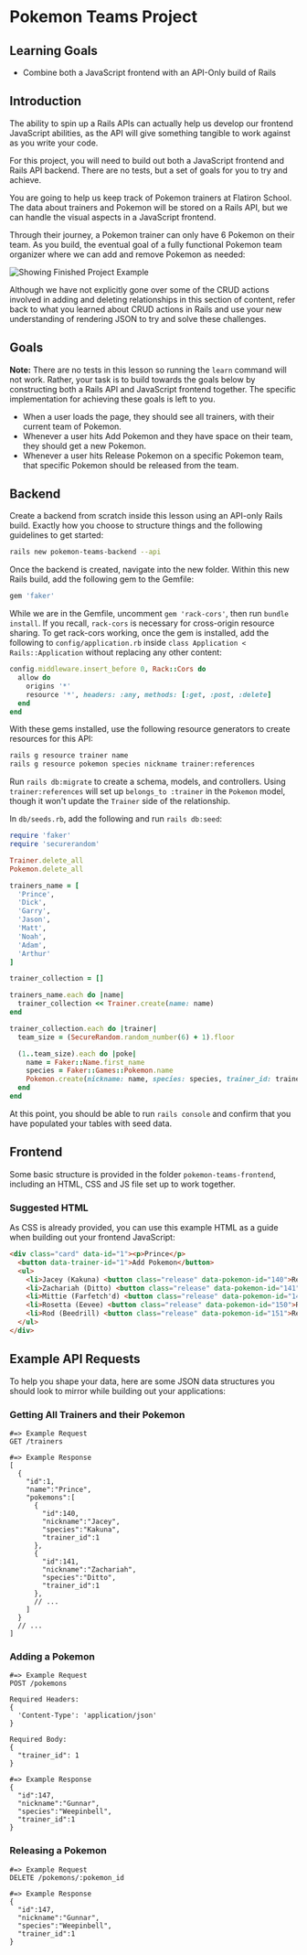 # Pokemon Teams Project

## Learning Goals

- Combine both a JavaScript frontend with an API-Only build of Rails

## Introduction

The ability to spin up a Rails APIs can actually help us develop our frontend
JavaScript abilities, as the API will give something tangible to work against
as you write your code.

For this project, you will need to build out both a JavaScript frontend and
Rails API backend. There are no tests, but a set of goals for you to try and
achieve.

You are going to help us keep track of Pokemon trainers at Flatiron School.
The data about trainers and Pokemon will be stored on a Rails API, but we can
handle the visual aspects in a JavaScript frontend.

Through their journey, a Pokemon trainer can only have 6 Pokemon on their team.
As you build, the eventual goal of a fully functional Pokemon team
organizer where we can add and remove Pokemon as needed:

![Showing Finished Project Example](/pokemon-teams-frontend/assets/pokemon_teams.gif)

Although we have not explicitly gone over some of the CRUD actions involved in
adding and deleting relationships in this section of content, refer back to what
you learned about CRUD actions in Rails and use your new understanding of 
rendering JSON to try and solve these challenges.

## Goals

**Note:** There are no tests in this lesson so running the `learn` command will not work. Rather, your 
task is to build towards the goals below by constructing both a Rails API and JavaScript frontend together. 
The specific implementation for achieving these goals is left to you.

- When a user loads the page, they should see all trainers, with their current team of Pokemon.
- Whenever a user hits Add Pokemon and they have space on their team, they should get a new Pokemon.
- Whenever a user hits Release Pokemon on a specific Pokemon team, that specific Pokemon should be 
released from the team.

## Backend

Create a backend from scratch inside this lesson using an API-only Rails build.
Exactly how you choose to structure things and the following guidelines to get
started:
 
```sh
rails new pokemon-teams-backend --api
```

Once the backend is created, navigate into the new folder. Within this new Rails
build, add the following gem to the Gemfile:

```rb
gem 'faker'
```

While we are in the Gemfile, uncomment `gem 'rack-cors'`, then run 
`bundle install`. If you recall, `rack-cors` is necessary for cross-origin
resource sharing. To get rack-cors working, once the gem is installed, add the
following to `config/application.rb` inside `class Application <
Rails::Application` without replacing any other content:

```rb
config.middleware.insert_before 0, Rack::Cors do
  allow do
    origins '*'
    resource '*', headers: :any, methods: [:get, :post, :delete]
  end
end
```

With these gems installed, use the following resource generators to create
resources for this API:

```sh
rails g resource trainer name
rails g resource pokemon species nickname trainer:references
```

Run `rails db:migrate` to create a schema, models, and controllers. Using
`trainer:references` will set up `belongs_to :trainer` in the `Pokemon` model,
though it won't update the `Trainer` side of the relationship.

In `db/seeds.rb`, add the following and run `rails db:seed`:

```rb
require 'faker'
require 'securerandom'

Trainer.delete_all
Pokemon.delete_all

trainers_name = [
  'Prince',
  'Dick',
  'Garry',
  'Jason',
  'Matt',
  'Noah',
  'Adam',
  'Arthur'
]

trainer_collection = []

trainers_name.each do |name|
  trainer_collection << Trainer.create(name: name)
end

trainer_collection.each do |trainer|
  team_size = (SecureRandom.random_number(6) + 1).floor

  (1..team_size).each do |poke|
    name = Faker::Name.first_name
    species = Faker::Games::Pokemon.name
    Pokemon.create(nickname: name, species: species, trainer_id: trainer.id)
  end
end
```

At this point, you should be able to run `rails console` and confirm that you
have populated your tables with seed data.

## Frontend

Some basic structure is provided in the folder `pokemon-teams-frontend`, including
an HTML, CSS and JS file set up to work together.

### Suggested HTML

As CSS is already provided, you can use this example HTML as a guide when
building out your frontend JavaScript:

```html
<div class="card" data-id="1"><p>Prince</p>
  <button data-trainer-id="1">Add Pokemon</button>
  <ul>
    <li>Jacey (Kakuna) <button class="release" data-pokemon-id="140">Release</button></li>
    <li>Zachariah (Ditto) <button class="release" data-pokemon-id="141">Release</button></li>
    <li>Mittie (Farfetch'd) <button class="release" data-pokemon-id="149">Release</button></li>
    <li>Rosetta (Eevee) <button class="release" data-pokemon-id="150">Release</button></li>
    <li>Rod (Beedrill) <button class="release" data-pokemon-id="151">Release</button></li>
  </ul>
</div>
```

## Example API Requests

To help you shape your data, here are some JSON data structures you should look
to mirror while building out your applications:

### Getting All Trainers and their Pokemon

```text
#=> Example Request
GET /trainers

#=> Example Response
[
  {
    "id":1,
    "name":"Prince",
    "pokemons":[
      {
        "id":140,
        "nickname":"Jacey",
        "species":"Kakuna",
        "trainer_id":1
      },
      {
        "id":141,
        "nickname":"Zachariah",
        "species":"Ditto",
        "trainer_id":1
      },
      // ...
    ]
  }
  // ...
]
```

### Adding a Pokemon

```text
#=> Example Request
POST /pokemons

Required Headers:
{
  'Content-Type': 'application/json'
}

Required Body:
{
  "trainer_id": 1
}

#=> Example Response
{
  "id":147,
  "nickname":"Gunnar",
  "species":"Weepinbell",
  "trainer_id":1
}
```

### Releasing a Pokemon

```text
#=> Example Request
DELETE /pokemons/:pokemon_id

#=> Example Response
{
  "id":147,
  "nickname":"Gunnar",
  "species":"Weepinbell",
  "trainer_id":1
}
```
